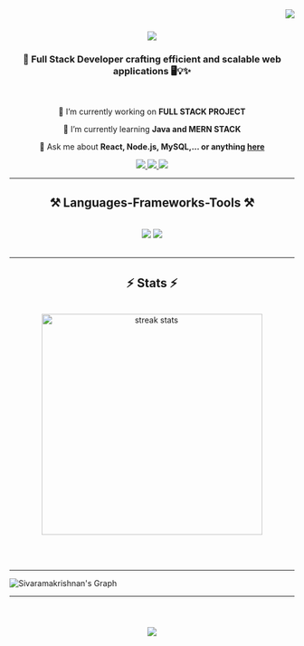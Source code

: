 <img align="right" src="https://visitor-badge.laobi.icu/badge?page_id=srk-sivaramakrishnan.srk-sivaramakrishnan" />

<h1 align="center">
    <img src="https://readme-typing-svg.herokuapp.com/?font=Righteous&size=35&center=true&vCenter=true&width=500&height=70&duration=4000&lines=Hi+There!+👋;+I'm+Sivaramakrishnan!;" />
</h1>

<h3 align="center">🚀 Full Stack Developer crafting efficient and scalable web applications 🖥️💡✨</h3>

<br/>

<div align="center">

 🔭 I’m currently working on **FULL STACK PROJECT**
 
 🌱 I’m currently learning **Java and MERN STACK**
 
 💬 Ask me about **React, Node.js, MySQL,... or anything [here](https://github.com/srk-sivaramakrishnan?tab=repositories)**

</div>
 
<div align="center"> 
  <a href="mailto:sivaramakrishnan2703@gmail.com">
    <img src="https://img.shields.io/badge/Gmail-333333?style=for-the-badge&logo=gmail&logoColor=red" />
  </a>
  <a href="https://linkedin.com/in/sivaramakrishnan-d" target="_blank">
    <img src="https://img.shields.io/badge/LinkedIn-0077B5?style=for-the-badge&logo=linkedin&logoColor=white" target="_blank" />
  </a>
  <a href="#" target="_blank">
     <img src="https://img.shields.io/badge/Portfolio-FF5722?style=for-the-badge&logo=todoist&logoColor=white" target="_blank" />
  </a>
</div>

 <hr/>
 
<h2 align="center">⚒️ Languages-Frameworks-Tools ⚒️</h2>
<br/>
<div align="center">
    <img src="https://skillicons.dev/icons?i=html,css,react,vscode,github,git" />
    <img src="https://skillicons.dev/icons?i=javascript,nodejs,firebase,mysql,express,figma,java" /><br>
</div>

<br/>
<hr/>

<h2 align="center">⚡ Stats ⚡</h2>
<br>
<div align=center>
  <img width=390 src="https://streak-stats.demolab.com/?user=srk-sivaramakrishnan&count_private=true&theme=react&border_radius=10" alt="streak stats"/>
</div>

<br/><br/>
<hr />

![Sivaramakrishnan's Graph](https://github-readme-activity-graph.vercel.app/graph?username=srk-sivaramakrishnan&custom_title=Sivaramakrishnan's%20GitHub%20Activity%20Graph&bg_color=0D1117&color=7F3FBF&line=7F3FBF&point=7F3FBF&area_color=FFFFFF&title_color=FFFFFF&area=true)
<hr/>
<br>

<h3 align="center">
    <img src="https://readme-typing-svg.herokuapp.com/?font=Righteous&size=25&center=true&vCenter=true&width=500&height=70&duration=4000&lines=Thanks+for+visiting!+✌️;+Shoot+me+a+message+on+Linkedin!;I'm+always+down+to+collab+:)">
</h3>

<br/>

